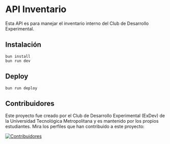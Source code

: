 # API Inventario
Esta API es para manejar el inventario interno del Club de Desarrollo Experimental.

## Instalación
```
bun install
bun run dev
```

## Deploy
```
bun run deploy
```

## Contribuidores
Este proyecto fue creado por el Club de Desarrollo Experimental (ExDev) de la Universidad Tecnológica Metropolitana y es mantenido por los propios estudiantes. Mira los perfiles que han contribuido a este proyecto:

<a href="https://github.com/exdevutem/api-inventario.exdev.cl/graphs/contributors">
  <img src="https://contrib.rocks/image?repo=exdevutem/api-inventario.exdev.cl" alt="Contribuidores" />
</a>